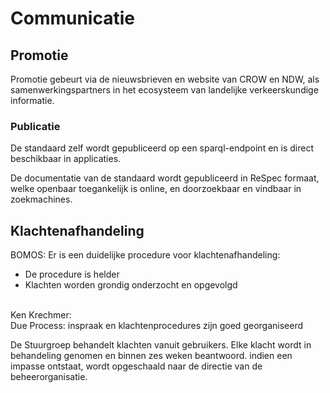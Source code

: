 # Communicatie

## Promotie
Promotie gebeurt via de nieuwsbrieven en website van CROW en NDW, als samenwerkingspartners in het ecosysteem van landelijke verkeerskundige informatie. 


### Publicatie
De standaard zelf wordt gepubliceerd op een sparql-endpoint en is direct beschikbaar in applicaties.

De documentatie van de standaard wordt gepubliceerd in ReSpec formaat, welke openbaar toegankelijk is online, en doorzoekbaar en vindbaar in zoekmachines. 



## Klachtenafhandeling

<aside class="note" title="Eisen">
<br:>
BOMOS: Er is een duidelijke procedure voor klachtenafhandeling:
<ul><li>De procedure is helder</li>
<li>Klachten worden grondig onderzocht en opgevolgd</li></ul>
<br>Ken Krechmer:<br>
Due Process: inspraak en klachtenprocedures zijn goed georganiseerd
</aside>

De Stuurgroep behandelt klachten vanuit gebruikers. Elke klacht wordt in behandeling genomen en binnen zes weken beantwoord. indien een impasse ontstaat, wordt opgeschaald naar de directie van de beheerorganisatie.


